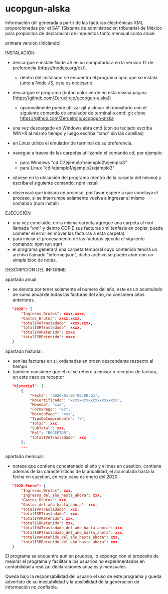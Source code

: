 # ucopgun-alska
Información útil generada a partir de las facturas electrónicas XML proporcionadas por el SAT (Sistema de administración tributaria) de México para propósitos de declaración de impuestos tanto mensual como anual.

primera version (iniciando)

INSTALACIÓN:

- descargue e instale Node JS en su computadora en la version 12 de preferencia (https://nodejs.org/es/).
    - dentro del instalador se encuentra el programa npm que se instala junto a Node JS, este es necesario.
- descargue el programa (boton color verde en esta misma pagina [https://github.com/Zeruelrojo/ucopgun-alska])
    - opcionalmente puede utilizar git y clonar el repositorio con el siguiente comando de emulador de terminal o cmd:
    git clone https://github.com/Zeruelrojo/ucopgun-alska

- una vez descargado en Windows abra cmd (con su teclado escriba WIN+R al mismo tiempo y luego escriba "cmd" sin las comillas)
- en Linux utilice el emulador de terminal de su preferencia.
- navegue a traves de las carpetas utilizando el comando cd, por ejemplo:
    - para Windows "cd C:\ejemplo1\ejemplo2\ejemplo3"
    - para Linux "cd /ejemplo1/ejemplo2/ejemplo3"
- sitúese en la ubicación del programa (dentro de la carpeta del mismo) y escriba el siguiente comando:
npm install
- observará que iniciara un proceso, por favor espere a que concluya el proceso, si se interrumpe solamente vuelva a ingresar el mismo comando (npm install)

EJECUCIÓN

- una vez concluido, en la misma carpeta agregue una carpeta al root llamada "xml" y dentro COPIE sus facturas xml (enfasis en copiar, puede cometer el error en mover las facturas a esta carpeta).
- para iniciar el procesamento de las facturas ejecute el siguiente comando:
npm run start
- el programa generará una carpeta temporal cuyo contenido tendrá un archivo llamado "informe.json", dicho archivo se puede abrir con un simple bloc de notas.

DESCRIPCIÓN DEL INFORME:

apartado anual:
 - se denota por tener solamente el numero del año, este es un acumulado de suma anual de todas las facturas del año, no considera años anteriores.
 ```json
	"2020": {
		"Ingresos_Brutos": xxxx.xxxx,
		"Gastos_Brutos": xxxx.xxxx,
		"totalIVATrasladado": xxxx.xxxx,
		"totalISRTrasladado": xxxx,
		"totalIVARetenido": xxxx,
		"totalISRRetenido": xxxx
	}
```

apartado historial:
- son las facturas en si, ordenadas en orden descendente respecto al tiempo
- tambien considere que el rol se refiere a emisor o receptor de factura, en este caso es receptor
 ```json
	"historial": [
		{
			"Fecha": "2020-01-01T00:00:01",
			"NoCertificado": "xxxxxxxxxxxxxxxxxxxxx",
			"Moneda": "xxx",
			"FormaPago": "xx",
			"MetodoPago": "xxx",
			"TipoDeComprobante": "x",
			"Total": xxx,
			"SubTotal": xxx,
			"Rol": "RECEPTOR",
			"totalIVATrasladado": xxx
		},
        ...
```

apartado mensual:
- notese que contiene concatenado el año y el mes en cuestión, contiene ademas de las caracteristicas de la anualidad, el acumulado hasta la fecha en cuestion, en este caso es enero del 2020.
 ```json
	"2020_Enero": {
		"Ingresos_Brutos": xxx,
		"Ingresos_del_año_hasta_ahora": xxx,
		"Gastos_Brutos": xxx,
		"Gastos_del_año_hasta_ahora": xxx,
		"totalIVATrasladado": xxx,
		"totalISRTrasladado": xxx,
		"totalIVARetenido": xxx,
		"totalISRRetenido": xxx,
		"totalIVATrasladado_del_año_hasta_ahora": xxx,
		"totalISRTrasladado_del_año_hasta_ahora": xxx,
		"totalIVARetenido_del_año_hasta_ahora": xxx,
		"totalISRRetenido_del_año_hasta_ahora": xxx
	}
```

El programa se encuentra aun en pruebas, lo expongo con el proposito de mejorar el programa y facilitar a los usuarios no experimentados en contabilidad a realizar declaraciones anuales y mensuales.

Queda bajo la responsabilidad del usuario el uso de este programa y queda advertido de su inestabilidad y la posibilidad de la generación de información no confiable.

